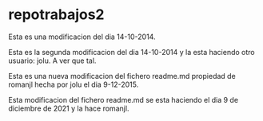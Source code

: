 repotrabajos2
=============
Esta es una modificacion del dia 14-10-2014.

Esta es la segunda modificacion del dia 14-10-2014 y 
la esta haciendo otro usuario: jolu. A ver que tal.

Esta es una nueva modificacion del fichero readme.md 
propiedad de romanjl hecha por jolu el dia 9-12-2015.

Esta modificacion del fichero readme.md se esta haciendo
el dia 9 de diciembre de 2021 y la hace romanjl.
